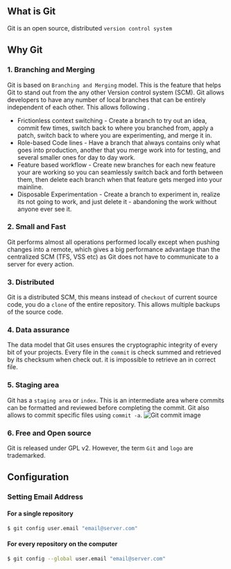 ## What is Git
Git is an open source, distributed `version control system`
## Why Git
### 1. Branching and Merging
Git is based on `Branching and Merging` model. This is the feature that helps Git to stand out from the any other Version control system (SCM).
Git allows developers to have any number of local branches that can be entirely independent of each other. This allows following .

* Frictionless context switching - Create a branch to try out an idea, commit few times, switch back to where you branched from, apply a patch, switch back to where you are experimenting, and merge it in.
* Role-based Code lines - Have a branch that always contains only what goes into production, another that you merge work into for testing, and several smaller ones for day to day work.
* Feature based workflow - Create new branches for each new feature your are working so you can seamlessly switch back and forth between them, then delete each branch when that feature gets merged into your mainline.
* Disposable Experimentation - Create a branch to experiment in, realize its not going to work, and just delete it - abandoning the work without anyone ever see it.
### 2. Small and Fast
Git performs almost all operations performed locally except when pushing changes into a remote, which gives a big performance advantage than the centralized SCM (TFS, VSS etc) as Git does not have to communicate to a server for every action.
### 3. Distributed
Git is a distributed SCM, this means instead of `checkout` of current source code, you do a `clone` of the entire repository. This allows multiple backups of the source code.
### 4. Data assurance
The data model that Git uses ensures the cryptographic integrity of every bit of your projects. Every file in the `commit` is check summed and retrieved by its checksum when check out. it is impossible to retrieve an in correct file.
### 5. Staging area
Git has a `staging area` or `index`. This is an intermediate area where commits can be formatted and reviewed before completing the commit. Git also allows to commit specific files using `commit -a`. 
![Git commit image](https://git-scm.com/images/about/index1@2x.png)
### 6. Free and Open source
Git is released under GPL v2. However, the term `Git` and `logo` are trademarked.

## Configuration
### Setting Email Address
#### For a single repository
````bash
$ git config user.email "email@server.com"
````
#### For every repository on the computer
````bash
$ git config --global user.email "email@server.com"
````